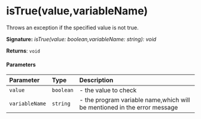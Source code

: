 # isTrue(value,variableName)

Throws an exception if the specified value is not true.

**Signature:** _isTrue(value: boolean,variableName: string): void_

**Returns**: `void`



#### Parameters


| Parameter	   | Type    | Description |
|:-------------|:---------------|:------------|
| `value`    | `boolean` | - the value to check |
| `variableName`    | `string` | - the program variable name,which will be mentioned in the error message |

